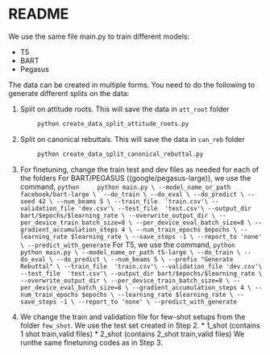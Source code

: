 # README
We use the same file main.py to train different models:
* T5
* BART
* Pegasus

The data can be created in multiple forms. You need to do the following to generate different splits on the data:
1. Split on attitude roots. This will save the data in ```att_root``` folder
``` python
        python create_data_split_attitude_roots.py
```
2. Split on canonical rebuttals. This will save the data in ```can_reb``` folder
``` python
        python create_data_split_canonical_rebuttal.py
```

3. For finetuning, change the train test and dev files as needed for each of the folders
        For BART/PEGASUS ((google/pegasus-large)), we use the command,
        ``` python    
                python main.py \
                --model_name_or_path facebook/bart-large \ 
                --do_train \
                --do_eval \
                --do_predict \
                --seed 42 \
                --num_beams 5 \
                --train_file  'train.csv'\
                --validation_file 'dev.csv'\
                --test_file  'test.csv'\
                --output_dir bart/$epochs/$learning_rate \
                --overwrite_output_dir \
                --per_device_train_batch_size=8 \
                --per_device_eval_batch_size=8 \
                --gradient_accumulation_steps 4 \
                --num_train_epochs $epochs \
                --learning_rate $learning_rate \
                --save_steps -1 \
                --report_to 'none' \
                --predict_with_generate
        ```
        For T5, we use the command,
        ``` python    
                python main.py \
                --model_name_or_path t5-large \
                --do_train \
                --do_eval \
                --do_predict \
                --num_beams 5 \
                --prefix "Generate Rebuttal" \
                --train_file  'train.csv'\
                --validation_file 'dev.csv'\
                --test_file  'test.csv'\
                --output_dir bart/$epochs/$learning_rate \
                --overwrite_output_dir \
                --per_device_train_batch_size=8 \
                --per_device_eval_batch_size=8 \
                --gradient_accumulation_steps 4 \
                --num_train_epochs $epochs \
                --learning_rate $learning_rate \
                --save_steps -1 \
                --report_to 'none' \
                --predict_with_generate
        ```

4. We change the train and validation file for few-shot setups from the folder ```few_shot```. We use the test set created in Step 2.
        * 1_shot (contains 1 shot train,valid files)
        * 2_shot (contains 2_shot train,valid files)
   We runthe same finetuning codes as in Step 3.

